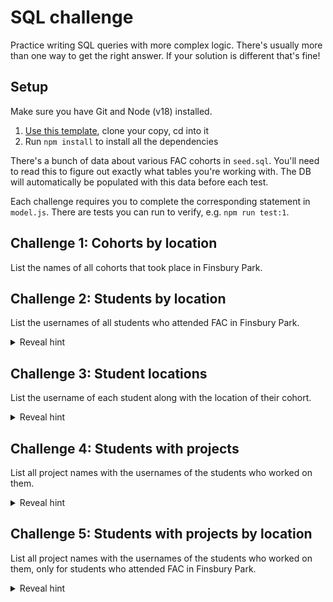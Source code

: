 # SQL challenge

Practice writing SQL queries with more complex logic. There's usually more than one way to get the right answer. If your solution is different that's fine!

## Setup

Make sure you have Git and Node (v18) installed.

1. [Use this template](https://github.com/foundersandcoders/sql-challenge/generate), clone your copy, cd into it
1. Run `npm install` to install all the dependencies

There's a bunch of data about various FAC cohorts in `seed.sql`. You'll need to read this to figure out exactly what tables you're working with. The DB will automatically be populated with this data before each test.

Each challenge requires you to complete the corresponding statement in `model.js`. There are tests you can run to verify, e.g. `npm run test:1`.

## Challenge 1: Cohorts by location

List the names of all cohorts that took place in Finsbury Park.

## Challenge 2: Students by location

List the usernames of all students who attended FAC in Finsbury Park.

<details>
<summary>Reveal hint</summary>

You need to use the query from the previous question.

</details>

## Challenge 3: Student locations

List the username of each student along with the location of their cohort.

<details>
<summary>Reveal hint</summary>

Remember you can use joins to connect two tables together and access information from both.

</details>

## Challenge 4: Students with projects

List all project names with the usernames of the students who worked on them.

<details>
<summary>Reveal hint</summary>

Since projects-to-students is a _many-to-many_ relationship (each project can have multiple authors, each student can have multiple projects) we can't link them with just IDs. We need to use a separate table to keep track of which students worked on which projects.

This is often called a _join table_, or _junction table_. You'll need to join to this as an intermediary step to link projects to students. You don't need to create it—it is already created in `init.sql`

</details>

## Challenge 5: Students with projects by location

List all project names with the usernames of the students who worked on them, only for students who attended FAC in Finsbury Park.

<details>
<summary>Reveal hint</summary>

You've written all the queries you need in previous steps.

</details>
